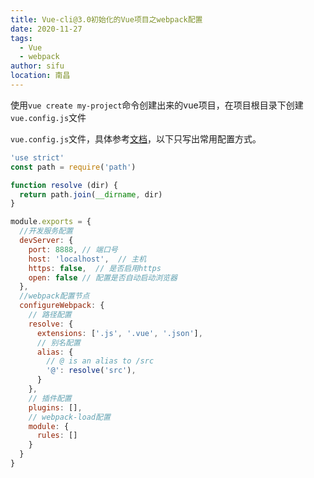 ```yaml
---
title: Vue-cli@3.0初始化的Vue项目之webpack配置
date: 2020-11-27
tags: 
  - Vue
  - webpack
author: sifu
location: 南昌
---
```


使用`vue create my-project`命令创建出来的vue项目，在项目根目录下创建`vue.config.js`文件

`vue.config.js`文件，具体参考[文档](https://cli.vuejs.org/zh/config/#%E5%85%A8%E5%B1%80-cli-%E9%85%8D%E7%BD%AE)，以下只写出常用配置方式。  

``` javascript
'use strict'
const path = require('path')

function resolve (dir) {
  return path.join(__dirname, dir)
}

module.exports = {
  //开发服务配置
  devServer: {
    port: 8888, // 端口号
    host: 'localhost',  // 主机
    https: false,  // 是否启用https
    open: false // 配置是否自动启动浏览器
  },
  //webpack配置节点
  configureWebpack: {
    // 路径配置
    resolve: {
      extensions: ['.js', '.vue', '.json'],
      // 别名配置
      alias: {
        // @ is an alias to /src
        '@': resolve('src'),
      }
    },
    // 插件配置
    plugins: [],
    // webpack-load配置
    module: {
      rules: []
    }
  }
}

```

<Vssue :title="$title" />

